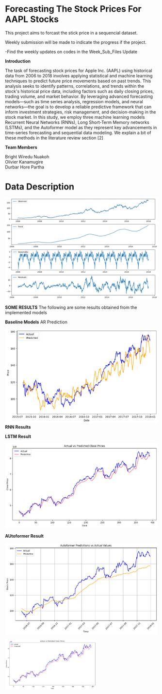 # Forecasting The Stock Prices For AAPL Stocks
 
This project aims to forcast the stick price in a sequencial dataset.

Weekly submission will be made to indicate the progress if the project.

-Find the weekly updates on codes in the Week_Sub_Files Update



**Introduction**

The task of forecasting stock prices for Apple Inc. (AAPL) using historical data from 2006 to 2018 involves applying statistical and machine learning techniques to predict future price movements based on past trends. This analysis seeks to identify patterns, correlations, and trends within the stock's historical price data, including factors such as daily closing prices, trading volume, and market behavior. By leveraging advanced forecasting models—such as time series analysis, regression models, and neural networks—the goal is to develop a reliable predictive framework that can inform investment strategies, risk management, and decision-making in the stock market. In this study, we employ three machine learning models Recurrent Neural Networks (RNNs), Long Short-Term Memory networks (LSTMs), and the Autoformer model as they represent key advancements in time-series forecasting and sequential data modeling. We explain a bit of these methods in the literature review section [2]

**Team Members**

Bright Wiredu Nuakoh  <br />
Olivier Kanamugire <br />
Durbar Hore Partha

# Data Description
![Alt text](i3.png)

**SOME RESULTS**
The following are some results obtained from the implemented models

**Baseline Models**
AR Prediction 

![alt text](<ar model.png>)
**RNN Results**

**LSTM Result**

![alt text](multivariatepredictions.png)

**AUtoformer Result**

![alt text](<autoformer pred.png>)

<img src="multivariatepredictions.png" width="300" />